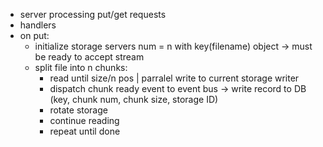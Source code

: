 - server processing put/get requests
- handlers 
- on put: 
  - initialize storage servers num = n with key(filename) object -> must be ready to accept stream
  - split file into n chunks:
    - read until size/n pos | parralel write to current storage writer
    - dispatch chunk ready event to event bus ->  write record to DB (key, chunk num, chunk size, storage ID)
    - rotate storage
    - continue reading
    - repeat until done